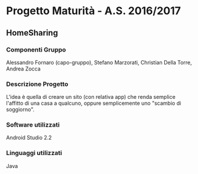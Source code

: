 # Progetto Maturità - A.S. 2016/2017

## HomeSharing
### Componenti Gruppo
Alessandro Fornaro (capo-gruppo), Stefano Marzorati, Christian Della Torre, Andrea Zocca

### Descrizione Progetto
L'idea è quella di creare un sito (con relativa app) che renda semplice l'affitto di una casa a qualcuno, oppure semplicemente uno "scambio di soggiorno".

### Software utilizzati
Android Studio 2.2

### Linguaggi utilizzati
Java
